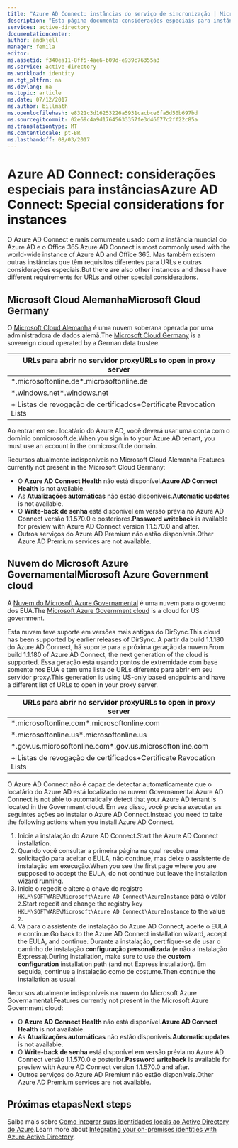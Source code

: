 ```yaml
---
title: "Azure AD Connect: instâncias do serviço de sincronização | Microsoft Docs"
description: "Esta página documenta considerações especiais para instâncias do Azure AD."
services: active-directory
documentationcenter: 
author: andkjell
manager: femila
editor: 
ms.assetid: f340ea11-8ff5-4ae6-b09d-e939c76355a3
ms.service: active-directory
ms.workload: identity
ms.tgt_pltfrm: na
ms.devlang: na
ms.topic: article
ms.date: 07/12/2017
ms.author: billmath
ms.openlocfilehash: e8321c3d16253226a5931cacbce6fa5d50b697bd
ms.sourcegitcommit: 02e69c4a9d17645633357fe3d46677c2ff22c85a
ms.translationtype: MT
ms.contentlocale: pt-BR
ms.lasthandoff: 08/03/2017
---
```

# <a name="azure-ad-connect-special-considerations-for-instances"></a><span data-ttu-id="ab6e0-103">Azure AD Connect: considerações especiais para instâncias</span><span class="sxs-lookup"><span data-stu-id="ab6e0-103">Azure AD Connect: Special considerations for instances</span></span>
<span data-ttu-id="ab6e0-104">O Azure AD Connect é mais comumente usado com a instância mundial do Azure AD e o Office 365.</span><span class="sxs-lookup"><span data-stu-id="ab6e0-104">Azure AD Connect is most commonly used with the world-wide instance of Azure AD and Office 365.</span></span> <span data-ttu-id="ab6e0-105">Mas também existem outras instâncias que têm requisitos diferentes para URLs e outras considerações especiais.</span><span class="sxs-lookup"><span data-stu-id="ab6e0-105">But there are also other instances and these have different requirements for URLs and other special considerations.</span></span>

## <a name="microsoft-cloud-germany"></a><span data-ttu-id="ab6e0-106">Microsoft Cloud Alemanha</span><span class="sxs-lookup"><span data-stu-id="ab6e0-106">Microsoft Cloud Germany</span></span>
<span data-ttu-id="ab6e0-107">O [Microsoft Cloud Alemanha](http://www.microsoft.de/cloud-deutschland) é uma nuvem soberana operada por uma administradora de dados alemã.</span><span class="sxs-lookup"><span data-stu-id="ab6e0-107">The [Microsoft Cloud Germany](http://www.microsoft.de/cloud-deutschland) is a sovereign cloud operated by a German data trustee.</span></span>

| <span data-ttu-id="ab6e0-108">URLs para abrir no servidor proxy</span><span class="sxs-lookup"><span data-stu-id="ab6e0-108">URLs to open in proxy server</span></span> |
| --- |
| <span data-ttu-id="ab6e0-109">\*.microsoftonline.de</span><span class="sxs-lookup"><span data-stu-id="ab6e0-109">\*.microsoftonline.de</span></span> |
| <span data-ttu-id="ab6e0-110">\*.windows.net</span><span class="sxs-lookup"><span data-stu-id="ab6e0-110">\*.windows.net</span></span> |
| <span data-ttu-id="ab6e0-111">+ Listas de revogação de certificados</span><span class="sxs-lookup"><span data-stu-id="ab6e0-111">+Certificate Revocation Lists</span></span> |

<span data-ttu-id="ab6e0-112">Ao entrar em seu locatário do Azure AD, você deverá usar uma conta com o domínio onmicrosoft.de.</span><span class="sxs-lookup"><span data-stu-id="ab6e0-112">When you sign in to your Azure AD tenant, you must use an account in the onmicrosoft.de domain.</span></span>

<span data-ttu-id="ab6e0-113">Recursos atualmente indisponíveis no Microsoft Cloud Alemanha:</span><span class="sxs-lookup"><span data-stu-id="ab6e0-113">Features currently not present in the Microsoft Cloud Germany:</span></span>

* <span data-ttu-id="ab6e0-114">O **Azure AD Connect Health** não está disponível.</span><span class="sxs-lookup"><span data-stu-id="ab6e0-114">**Azure AD Connect Health** is not available.</span></span>
* <span data-ttu-id="ab6e0-115">As **Atualizações automáticas** não estão disponíveis.</span><span class="sxs-lookup"><span data-stu-id="ab6e0-115">**Automatic updates** is not available.</span></span>
* <span data-ttu-id="ab6e0-116">O **Write-back de senha** está disponível em versão prévia no Azure AD Connect versão 1.1.570.0 e posteriores.</span><span class="sxs-lookup"><span data-stu-id="ab6e0-116">**Password writeback** is available for preview with Azure AD Connect version 1.1.570.0 and after.</span></span>
* <span data-ttu-id="ab6e0-117">Outros serviços do Azure AD Premium não estão disponíveis.</span><span class="sxs-lookup"><span data-stu-id="ab6e0-117">Other Azure AD Premium services are not available.</span></span>

## <a name="microsoft-azure-government-cloud"></a><span data-ttu-id="ab6e0-118">Nuvem do Microsoft Azure Governamental</span><span class="sxs-lookup"><span data-stu-id="ab6e0-118">Microsoft Azure Government cloud</span></span>
<span data-ttu-id="ab6e0-119">A [Nuvem do Microsoft Azure Governamental](https://azure.microsoft.com/features/gov/) é uma nuvem para o governo dos EUA.</span><span class="sxs-lookup"><span data-stu-id="ab6e0-119">The [Microsoft Azure Government cloud](https://azure.microsoft.com/features/gov/) is a cloud for US government.</span></span>

<span data-ttu-id="ab6e0-120">Esta nuvem teve suporte em versões mais antigas do DirSync.</span><span class="sxs-lookup"><span data-stu-id="ab6e0-120">This cloud has been supported by earlier releases of DirSync.</span></span> <span data-ttu-id="ab6e0-121">A partir da build 1.1.180 do Azure AD Connect, há suporte para a próxima geração da nuvem.</span><span class="sxs-lookup"><span data-stu-id="ab6e0-121">From build 1.1.180 of Azure AD Connect, the next generation of the cloud is supported.</span></span> <span data-ttu-id="ab6e0-122">Essa geração está usando pontos de extremidade com base somente nos EUA e tem uma lista de URLs diferente para abrir em seu servidor proxy.</span><span class="sxs-lookup"><span data-stu-id="ab6e0-122">This generation is using US-only based endpoints and have a different list of URLs to open in your proxy server.</span></span>

| <span data-ttu-id="ab6e0-123">URLs para abrir no servidor proxy</span><span class="sxs-lookup"><span data-stu-id="ab6e0-123">URLs to open in proxy server</span></span> |
| --- |
| <span data-ttu-id="ab6e0-124">\*.microsoftonline.com</span><span class="sxs-lookup"><span data-stu-id="ab6e0-124">\*.microsoftonline.com</span></span> |
| <span data-ttu-id="ab6e0-125">\*.microsoftonline.us</span><span class="sxs-lookup"><span data-stu-id="ab6e0-125">\*.microsoftonline.us</span></span> |
| <span data-ttu-id="ab6e0-126">\*.gov.us.microsoftonline.com</span><span class="sxs-lookup"><span data-stu-id="ab6e0-126">\*.gov.us.microsoftonline.com</span></span> |
| <span data-ttu-id="ab6e0-127">+ Listas de revogação de certificados</span><span class="sxs-lookup"><span data-stu-id="ab6e0-127">+Certificate Revocation Lists</span></span> |

<span data-ttu-id="ab6e0-128">O Azure AD Connect não é capaz de detectar automaticamente que o locatário do Azure AD está localizado na nuvem Governamental.</span><span class="sxs-lookup"><span data-stu-id="ab6e0-128">Azure AD Connect is not able to automatically detect that your Azure AD tenant is located in the Government cloud.</span></span> <span data-ttu-id="ab6e0-129">Em vez disso, você precisa executar as seguintes ações ao instalar o Azure AD Connect.</span><span class="sxs-lookup"><span data-stu-id="ab6e0-129">Instead you need to take the following actions when you install Azure AD Connect.</span></span>

1. <span data-ttu-id="ab6e0-130">Inicie a instalação do Azure AD Connect.</span><span class="sxs-lookup"><span data-stu-id="ab6e0-130">Start the Azure AD Connect installation.</span></span>
2. <span data-ttu-id="ab6e0-131">Quando você consultar a primeira página na qual recebe uma solicitação para aceitar o EULA, não continue, mas deixe o assistente de instalação em execução.</span><span class="sxs-lookup"><span data-stu-id="ab6e0-131">When you see the first page where you are supposed to accept the EULA, do not continue but leave the installation wizard running.</span></span>
3. <span data-ttu-id="ab6e0-132">Inicie o regedit e altere a chave do registro `HKLM\SOFTWARE\Microsoft\Azure AD Connect\AzureInstance` para o valor `2`.</span><span class="sxs-lookup"><span data-stu-id="ab6e0-132">Start regedit and change the registry key `HKLM\SOFTWARE\Microsoft\Azure AD Connect\AzureInstance` to the value `2`.</span></span>
4. <span data-ttu-id="ab6e0-133">Vá para o assistente de instalação do Azure AD Connect, aceite o EULA e continue.</span><span class="sxs-lookup"><span data-stu-id="ab6e0-133">Go back to the Azure AD Connect installation wizard, accept the EULA, and continue.</span></span> <span data-ttu-id="ab6e0-134">Durante a instalação, certifique-se de usar o caminho de instalação **configuração personalizada** (e não a instalação Expressa).</span><span class="sxs-lookup"><span data-stu-id="ab6e0-134">During installation, make sure to use the **custom configuration** installation path (and not Express installation).</span></span> <span data-ttu-id="ab6e0-135">Em seguida, continue a instalação como de costume.</span><span class="sxs-lookup"><span data-stu-id="ab6e0-135">Then continue the installation as usual.</span></span>

<span data-ttu-id="ab6e0-136">Recursos atualmente indisponíveis na nuvem do Microsoft Azure Governamental:</span><span class="sxs-lookup"><span data-stu-id="ab6e0-136">Features currently not present in the Microsoft Azure Government cloud:</span></span>

* <span data-ttu-id="ab6e0-137">O **Azure AD Connect Health** não está disponível.</span><span class="sxs-lookup"><span data-stu-id="ab6e0-137">**Azure AD Connect Health** is not available.</span></span>
* <span data-ttu-id="ab6e0-138">As **Atualizações automáticas** não estão disponíveis.</span><span class="sxs-lookup"><span data-stu-id="ab6e0-138">**Automatic updates** is not available.</span></span>
* <span data-ttu-id="ab6e0-139">O **Write-back de senha** está disponível em versão prévia no Azure AD Connect versão 1.1.570.0 e posterior.</span><span class="sxs-lookup"><span data-stu-id="ab6e0-139">**Password writeback**  is available for preview with Azure AD Connect version 1.1.570.0 and after.</span></span>
* <span data-ttu-id="ab6e0-140">Outros serviços do Azure AD Premium não estão disponíveis.</span><span class="sxs-lookup"><span data-stu-id="ab6e0-140">Other Azure AD Premium services are not available.</span></span>

## <a name="next-steps"></a><span data-ttu-id="ab6e0-141">Próximas etapas</span><span class="sxs-lookup"><span data-stu-id="ab6e0-141">Next steps</span></span>
<span data-ttu-id="ab6e0-142">Saiba mais sobre [Como integrar suas identidades locais ao Active Directory do Azure](active-directory-aadconnect.md).</span><span class="sxs-lookup"><span data-stu-id="ab6e0-142">Learn more about [Integrating your on-premises identities with Azure Active Directory](active-directory-aadconnect.md).</span></span>
